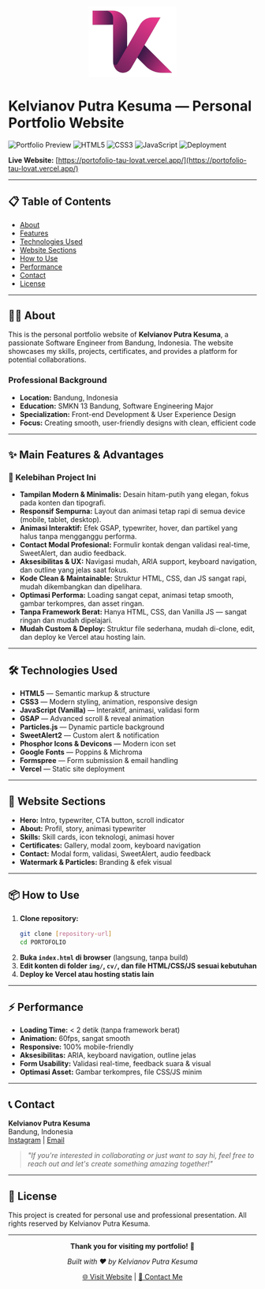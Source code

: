 <p align="center">
  <img src="docs/personal-logo.png" width="180" alt="Kelvianov Logo" />
</p>

# Kelvianov Putra Kesuma — Personal Portfolio Website

![Portfolio Preview](https://img.shields.io/badge/Portfolio-Live-brightgreen?style=for-the-badge&logo=vercel)
![HTML5](https://img.shields.io/badge/HTML5-E34F26?style=for-the-badge&logo=html5&logoColor=white)
![CSS3](https://img.shields.io/badge/CSS3-1572B6?style=for-the-badge&logo=css3&logoColor=white)
![JavaScript](https://img.shields.io/badge/JavaScript-F7DF1E?style=for-the-badge&logo=javascript&logoColor=black)
![Deployment](https://img.shields.io/badge/Deployed%20on-Vercel-black?style=for-the-badge&logo=vercel)

**Live Website:** [https://portofolio-tau-lovat.vercel.app/](https://portofolio-tau-lovat.vercel.app/)

---

## 📋 Table of Contents
- [About](#about)
- [Features](#features)
- [Technologies Used](#technologies-used)
- [Website Sections](#website-sections)
- [How to Use](#how-to-use)
- [Performance](#performance)
- [Contact](#contact)
- [License](#license)

---

## 👨‍💻 About

This is the personal portfolio website of **Kelvianov Putra Kesuma**, a passionate Software Engineer from Bandung, Indonesia. The website showcases my skills, projects, certificates, and provides a platform for potential collaborations.

### Professional Background
- **Location:** Bandung, Indonesia
- **Education:** SMKN 13 Bandung, Software Engineering Major
- **Specialization:** Front-end Development & User Experience Design
- **Focus:** Creating smooth, user-friendly designs with clean, efficient code

---

## ✨ Main Features & Advantages

### 🚀 Kelebihan Project Ini
- **Tampilan Modern & Minimalis:** Desain hitam-putih yang elegan, fokus pada konten dan tipografi.
- **Responsif Sempurna:** Layout dan animasi tetap rapi di semua device (mobile, tablet, desktop).
- **Animasi Interaktif:** Efek GSAP, typewriter, hover, dan partikel yang halus tanpa mengganggu performa.
- **Contact Modal Profesional:** Formulir kontak dengan validasi real-time, SweetAlert, dan audio feedback.
- **Aksesibilitas & UX:** Navigasi mudah, ARIA support, keyboard navigation, dan outline yang jelas saat fokus.
- **Kode Clean & Maintainable:** Struktur HTML, CSS, dan JS sangat rapi, mudah dikembangkan dan dipelihara.
- **Optimasi Performa:** Loading sangat cepat, animasi tetap smooth, gambar terkompres, dan asset ringan.
- **Tanpa Framework Berat:** Hanya HTML, CSS, dan Vanilla JS — sangat ringan dan mudah dipelajari.
- **Mudah Custom & Deploy:** Struktur file sederhana, mudah di-clone, edit, dan deploy ke Vercel atau hosting lain.

---

## 🛠️ Technologies Used

- **HTML5** — Semantic markup & structure
- **CSS3** — Modern styling, animation, responsive design
- **JavaScript (Vanilla)** — Interaktif, animasi, validasi form
- **GSAP** — Advanced scroll & reveal animation
- **Particles.js** — Dynamic particle background
- **SweetAlert2** — Custom alert & notification
- **Phosphor Icons & Devicons** — Modern icon set
- **Google Fonts** — Poppins & Michroma
- **Formspree** — Form submission & email handling
- **Vercel** — Static site deployment

---

## 📄 Website Sections
- **Hero:** Intro, typewriter, CTA button, scroll indicator
- **About:** Profil, story, animasi typewriter
- **Skills:** Skill cards, icon teknologi, animasi hover
- **Certificates:** Gallery, modal zoom, keyboard navigation
- **Contact:** Modal form, validasi, SweetAlert, audio feedback
- **Watermark & Particles:** Branding & efek visual

---

## 📦 How to Use

1. **Clone repository:**
   ```bash
   git clone [repository-url]
   cd PORTOFOLIO
   ```
2. **Buka `index.html` di browser** (langsung, tanpa build)
3. **Edit konten di folder `img/`, `cv/`, dan file HTML/CSS/JS sesuai kebutuhan**
4. **Deploy ke Vercel atau hosting statis lain**

---

## ⚡ Performance
- **Loading Time:** < 2 detik (tanpa framework berat)
- **Animation:** 60fps, sangat smooth
- **Responsive:** 100% mobile-friendly
- **Aksesibilitas:** ARIA, keyboard navigation, outline jelas
- **Form Usability:** Validasi real-time, feedback suara & visual
- **Optimasi Asset:** Gambar terkompres, file CSS/JS minim

---

## 📞 Contact

**Kelvianov Putra Kesuma**  
Bandung, Indonesia  
[Instagram](https://www.instagram.com/kelvianov) | [Email](mailto:kelvianov10@gmail.com)

> *"If you're interested in collaborating or just want to say hi, feel free to reach out and let's create something amazing together!"*

---

## 📝 License

This project is created for personal use and professional presentation. All rights reserved by Kelvianov Putra Kesuma.

---

<div align="center">

**Thank you for visiting my portfolio!** 🎉

*Built with ❤️ by Kelvianov Putra Kesuma*

[🌐 Visit Website](https://portofolio-tau-lovat.vercel.app/) | [📧 Contact Me](mailto:kelvianov10@gmail.com)

</div>
